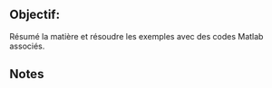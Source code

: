 ## Objectif:
Résumé la matière et résoudre les exemples avec des codes Matlab associés.

## Notes


